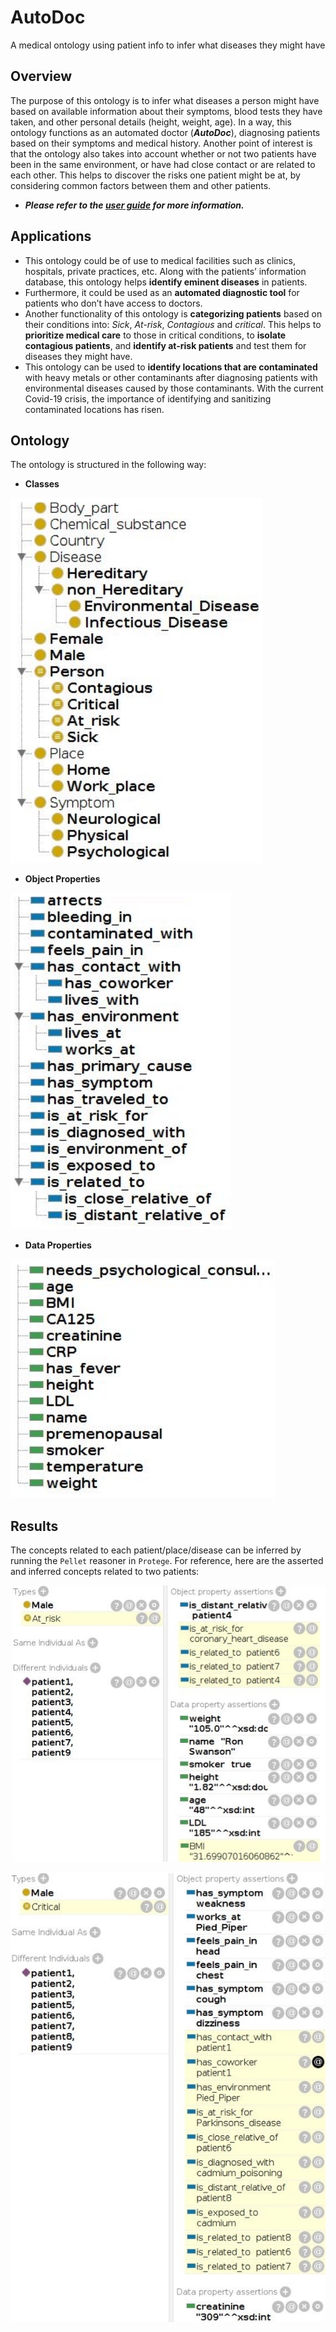 # AutoDoc
A medical ontology using patient info to infer what diseases they might have

## Overview
The purpose of this ontology is to infer what diseases a person might have based on available information about their symptoms, blood tests they have taken, and other personal details (height, weight, age). In a way, this ontology functions as an automated doctor (__*AutoDoc*__), diagnosing patients based on their symptoms and medical history.
Another point of interest is that the ontology also takes into account whether or not two patients have been in the same environment, or have had close contact or are related to each other. This helps to discover the risks one patient might be at, by considering common factors between them and other patients. 
* __*Please refer to the [user guide](https://github.com/Dorsa-Arezooji/AutoDoc/AutoDoc_Manual.pdf) for more information.*__

## Applications
* This ontology could be of use to medical facilities such as clinics, hospitals, private practices, etc. Along with the patients’ information database, this ontology helps **identify eminent diseases** in patients. 
* Furthermore, it could be used as an **automated diagnostic tool** for patients who don’t have access to doctors.
* Another functionality of this ontology is **categorizing patients** based on their conditions into: *Sick*, *At-risk*, *Contagious* and *critical*. This helps to **prioritize medical care** to those in critical conditions, to **isolate contagious patients**, and **identify at-risk patients** and test them for diseases they might have.
* This ontology can be used to **identify locations that are contaminated** with heavy metals or other contaminants after diagnosing patients with environmental diseases caused by those contaminants. With the current Covid-19 crisis, the importance of identifying and sanitizing contaminated locations has risen.

## Ontology
The ontology is structured in the following way:
* __Classes__

![Classes](https://github.com/Dorsa-Arezooji/AutoDoc/blob/master/images/classes.png)

* __Object Properties__

![Object Properties](https://github.com/Dorsa-Arezooji/AutoDoc/blob/master/images/obj_prop.png)

* __Data Properties__

![Data Properties](https://github.com/Dorsa-Arezooji/AutoDoc/blob/master/images/data_prop.png)

## Results
The concepts related to each patient/place/disease can be inferred by running the `Pellet` reasoner in `Protege`.
For reference, here are the asserted and inferred concepts related to two patients:

![A](https://github.com/Dorsa-Arezooji/AutoDoc/blob/master/images/patientA.png)

![B](https://github.com/Dorsa-Arezooji/AutoDoc/blob/master/images/patientB.png)
